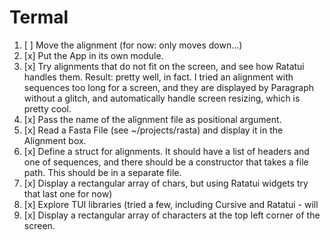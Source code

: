Termal
======

1. [ ] Move the alignment (for now: only moves down...)
1. [x] Put the App in its own module.
1. [x] Try alignments that do not fit on the screen, and see how Ratatui handles
   them. Result: pretty well, in fact. I tried an alignment with sequences too
   long for a screen, and they are displayed by Paragraph without a glitch, and
   automatically handle screen resizing, which is pretty cool.
1. [x] Pass the name of the alignment file as positional argument.
3. [x] Read a Fasta File (see ~/projects/rasta) and display it in the Alignment
   box.
1. [x] Define a struct for alignments. It should have a list of headers and one
   of sequences, and there should be a constructor that takes a file path. This
   should be in a separate file.
2. [x] Display a rectangular array of chars, but using Ratatui widgets 
   try that last one for now)
1. [x] Explore TUI libraries (tried a few, including Cursive and Ratatui - will
1. [x] Display a rectangular array of characters at the top left corner of the screen.

